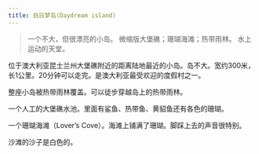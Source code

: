 ```yaml
---
title: 白日梦岛(Daydream island)
---
```


> 一个不大，但很漂亮的小岛。
> 微缩版大堡礁；珊瑚海滩；热带雨林。
> 水上运动的天堂。

位于澳大利亚昆士兰州大堡礁附近的距离陆地最近的小岛。岛不大。宽约300米，长1公里。20分钟可以走完。是澳大利亚最受欢迎的度假村之一。

整座小岛被热带雨林覆盖。可以徒步穿越岛上的热带雨林。

一个人工的大堡礁水池。里面有鲨鱼、热带鱼、黄貂鱼还有各色的珊瑚。

一个珊瑚海滩（Lover’s Cove）。海滩上铺满了珊瑚。脚踩上去的声音很特别。

沙滩的沙子是白色的。
